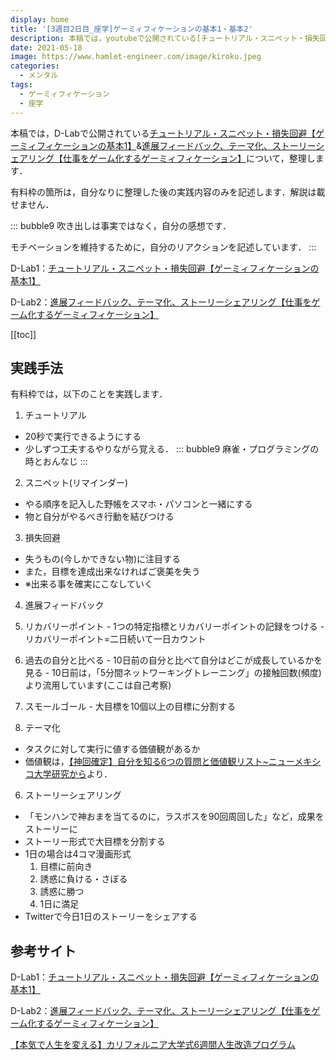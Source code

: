```yaml
---
display: home
title: '[3週目2日目_座学]ゲーミィフィケーションの基本1・基本2'
description: 本稿では，youtubeで公開されている[チュートリアル・スニペット・損失回避【ゲーミィフィケーションの基本1】](https://daigovideolab.jp/play/wM94dzd1W9wFqg43Rnsr)について，整理します．
date: 2021-05-18
image: https://www.hamlet-engineer.com/image/kiroku.jpeg
categories: 
  - メンタル
tags:
  - ゲーミィフィケーション
  - 座学
---
```


本稿では，D-Labで公開されている[チュートリアル・スニペット・損失回避【ゲーミィフィケーションの基本1】](https://daigovideolab.jp/play/wM94dzd1W9wFqg43Rnsr)&[進展フィードバック、テーマ化、ストーリーシェアリング【仕事をゲーム化するゲーミィフィケーション】](https://daigovideolab.jp/play/HUzmomReYlfrOgatqo87)について，整理します．

<!-- more -->

有料枠の箇所は，自分なりに整理した後の実践内容のみを記述します．解説は載せません．

::: bubble9
吹き出しは事実ではなく，自分の感想です．

モチベーションを維持するために，自分のリアクションを記述しています．
:::

<!-- <span style="background-color: #ffff99;"></span> -->
<!-- <span style="color: #ff0000;"></span> -->

D-Lab1：[チュートリアル・スニペット・損失回避【ゲーミィフィケーションの基本1】](https://daigovideolab.jp/play/wM94dzd1W9wFqg43Rnsr)

D-Lab2：[進展フィードバック、テーマ化、ストーリーシェアリング【仕事をゲーム化するゲーミィフィケーション】](https://daigovideolab.jp/play/HUzmomReYlfrOgatqo87)



[[toc]]



## 実践手法
有料枠では，以下のことを実践します．
1. チュートリアル
  - 20秒で実行できるようにする
  - 少しずつ工夫するやりながら覚える．
::: bubble9
麻雀・プログラミングの時とおんなじ
:::

2. スニペット(リマインダー)
  - やる順序を記入した野帳をスマホ・パソコンと一緒にする
  - 物と自分がやるべき行動を結びつける

3. 損失回避
  - 失うもの(今しかできない物)に注目する
  - また，目標を達成出来なければご褒美を失う
  - ※出来る事を確実にこなしていく

4. 進展フィードバック
  1. リカバリーポイント
    - 1つの特定指標とリカバリーポイントの記録をつける
    - リカバリーポイント=二日続いて一日カウント
  2. 過去の自分と比べる
    - 10日前の自分と比べて自分はどこが成長しているかを見る
    - 10日前は，「5分間ネットワーキングトレーニング」の接触回数(頻度)より流用しています(ここは自己考察)
  3. スモールゴール
    - 大目標を10個以上の目標に分割する

5. テーマ化
  - タスクに対して実行に値する価値観があるか
  - 価値観は，[【神回確定】自分を知る6つの質問と価値観リスト~ニューメキシコ大学研究から](https://daigovideolab.jp/play/1570307703)より．

6. ストーリーシェアリング
  - 「モンハンで神おまを当てるのに，ラスボスを90回周回した」など，成果をストーリーに
  - ストーリー形式で大目標を分割する
  - 1日の場合は4コマ漫画形式
    1. 目標に前向き
    2. 誘惑に負ける・さぼる
    3. 誘惑に勝つ
    4. 1日に満足
  - Twitterで今日1日のストーリーをシェアする


## 参考サイト
D-Lab1：[チュートリアル・スニペット・損失回避【ゲーミィフィケーションの基本1】](https://daigovideolab.jp/play/wM94dzd1W9wFqg43Rnsr)

D-Lab2：[進展フィードバック、テーマ化、ストーリーシェアリング【仕事をゲーム化するゲーミィフィケーション】](https://daigovideolab.jp/play/HUzmomReYlfrOgatqo87)

[【本気で人生を変える】カリフォルニア大学式6週間人生改造プログラム](https://daigoblog.jp/pushing-thelimits/)


<ClientOnly>
  <CallInArticleAdsense />
</ClientOnly>